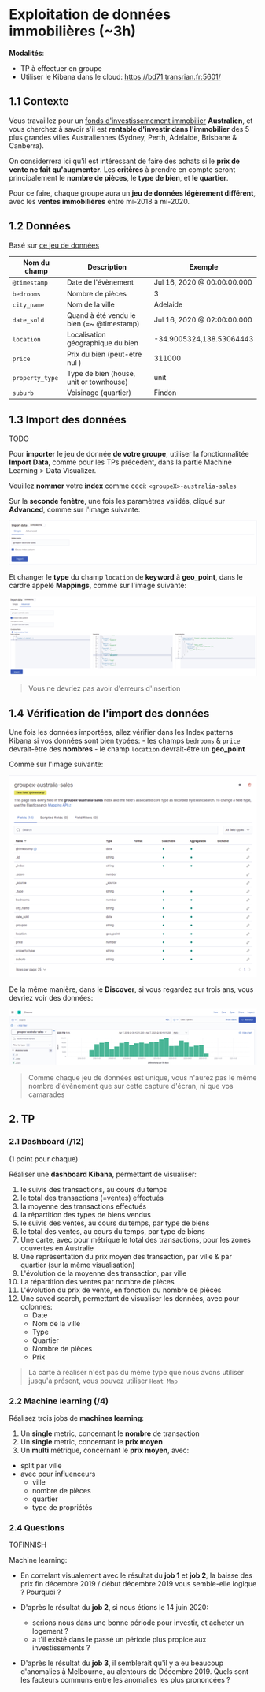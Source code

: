 # Exploitation de données immobilières (~3h)

**Modalités**:
  - TP à effectuer en groupe
  - Utiliser le Kibana dans le cloud: https://bd71.transrian.fr:5601/

## 1.1 Contexte

Vous travaillez pour un [fonds d'investissemement immobilier](https://www.scpi-8.com/opci/definition-fpi) **Australien**, et vous cherchez à savoir s'il est **rentable d'investir dans l'immobilier** des 5 plus grandes villes Australiennes (Sydney, Perth, Adelaide, Brisbane & Canberra).

On considerrera ici qu'il est intéressant de faire des achats si le **prix de vente ne fait qu'augmenter**. Les **critères** à prendre en compte seront principalement le **nombre de pièces**, le **type de bien**, et **le quartier**.

Pour ce faire, chaque groupe aura un **jeu de données légèrement différent**, avec les **ventes immobilières** entre mi-2018 à mi-2020.

## 1.2 Données

Basé sur [ce jeu de données](https://www.kaggle.com/htagholdings/aus-real-estate-sales-march-2019-to-april-2020)

| Nom du champ    | Description                               | Exemple                             |
| --------------- | ----------------------------------------- | ----------------------------------- |
| `@timestamp`    | Date de l'évènement                       | Jul 16, 2020 @ 00&#58;00&#58;00.000 |
| `bedrooms`      | Nombre de pièces                          | 3                                   |
| `city_name`     | Nom de la ville                           | Adelaide                            |
| `date_sold`     | Quand à été vendu le bien (=~ @timestamp) | Jul 16, 2020 @ 02&#58;00&#58;00.000 |
| `location`      | Localisation géographique du bien         | -34.9005324,138.53064443            |
| `price`         | Prix du bien (peut-être nul  )            | 311000                              |
| `property_type` | Type de bien (house, unit or townhouse)   | unit                                |
| `suburb`        | Voisinage (quartier)                      | Findon                              |

## 1.3 Import des données

TODO

Pour **importer** le jeu de donnée **de votre groupe**, utiliser la fonctionnalitée **Import Data**, comme pour les TPs précédent, dans la partie Machine Learning > Data Visualizer.

Veuillez **nommer** votre **index** comme ceci: `<groupeX>-australia-sales` 

Sur la **seconde fenètre**, une fois les paramètres validés, cliqué sur **Advanced**, comme sur l'image suivante:

![Advanced button](images/import_file_advanced.png)

Et changer le **type** du champ `location` de **keyword** à **geo_point**, dans le cardre  appelé **Mappings**, comme sur l'image suivante:

![Advanced button](images/modification_geopoint.png)

> Vous ne devriez pas avoir d'erreurs d'insertion

## 1.4 Vérification de l'import des données

Une fois les données importées, allez vérifier dans les Index patterns Kibana si vos données sont bien typées:
    - les champs `bedrooms` & `price` devrait-être des **nombres**
    - le champ `location` devrait-être un **geo_point**

Comme sur l'image suivante:

![Australia sales index pattern](images/australia_sales_index_pattern.png)

De la même manière, dans le **Discover**, si vous regardez sur trois ans, vous devriez voir des données:

![Australia basic discover](images/discover_australia.png)

> Comme chaque jeu de données est unique, vous n'aurez pas le même nombre d'évènement que sur cette capture d'écran, ni que vos camarades

## 2. TP

### 2.1 Dashboard (/12)

(1 point pour chaque)

Réaliser une **dashboard Kibana**, permettant de visualiser:

1) le suivis des transactions, au cours du temps
2) le total des transactions (=ventes) effectués
3) la moyenne des transactions effectués
4) la répartition des types de biens vendus
5) le suivis des ventes, au cours du temps, par type de biens
6) le total des ventes, au cours du temps, par type de biens
7) Une carte, avec pour métrique le total des transactions, pour les zones couvertes en Australie
8) Une représentation du prix moyen des transaction, par ville & par quartier (sur la même visualisation)
9) L'évolution de la moyenne des transaction, par ville
10) La répartition des ventes par nombre de pièces
11) L'évolution du prix de vente, en fonction du nombre de pièces
12) Une saved search, permettant de visualiser les données, avec pour colonnes:
    - Date
    - Nom de la ville
    - Type
    - Quartier
    - Nombre de pièces
    - Prix

> La carte à réaliser n'est pas du même type que nous avons utiliser jusqu'à présent, vous pouvez utiliser `Heat Map`

### 2.2 Machine learning (/4)

Réalisez trois jobs de **machines learning**:

1) Un **single** metric, concernant le **nombre** de transaction
2) Un **single** metric, concernant le **prix moyen**
3) Un **multi** métrique, concernant le **prix moyen**, avec:
  - split par ville
  - avec pour influenceurs
    - ville
    - nombre de pièces
    - quartier
    - type de propriétés

### 2.4 Questions

TOFINNISH

Machine learning:

  - En correlant visualement avec le résultat du **job 1** et **job 2**, la baisse des prix fin décembre 2019 / début décembre 2019 vous semble-elle logique ? Pourquoi ?

  - D'après le résultat du **job 2**, si nous étions le 14 juin 2020:
    - serions nous dans une bonne période pour investir, et acheter un logement ?
    - a t'il existé dans le passé un période plus propice aux investissements ?

  - D'après le résultat du **job 3**, il semblerait qu'il y a eu beaucoup d'anomalies à Melbourne, au alentours de Décembre 2019. Quels sont les facteurs communs entre les anomalies les plus prononcées ?